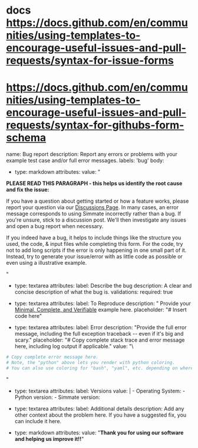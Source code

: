 # docs https://docs.github.com/en/communities/using-templates-to-encourage-useful-issues-and-pull-requests/syntax-for-issue-forms
# https://docs.github.com/en/communities/using-templates-to-encourage-useful-issues-and-pull-requests/syntax-for-githubs-form-schema

name: Bug report
description: Report any errors or problems with your example test case and/or full error messages.
labels: 'bug'
body:


  - type: markdown
    attributes:
      value: "

**PLEASE READ THIS PARAGRAPH - this helps us identify the root cause and fix the issue:**

If you have a question about getting started or how a feature works, please report your question via our [Discussions Page](https://github.com/jacksund/simmate/discussions/categories/q-a). In many cases, an error message corresponds to using Simmate incorrectly rather than a bug. If you're unsure, stick to a discussion post. We'll then investigate any issues and open a bug report when necessary.

If you indeed have a bug, it helps to include things like the structure you used, the code, & input files while completing this form. For the code, try not to add long scripts if the error is only happening in one small part of it. Instead, try to generate your issue/error with as little code as possible or even using a illustrative example.

"


  - type: textarea
    attributes:
      label: Describe the bug
      description: A clear and concise description of what the bug is.
    validations:
      required: true


  - type: textarea
    attributes:
      label: To Reproduce
      description: "
Provide your [Minimal, Complete, and Verifiable](https://stackoverflow.com/help/mcve) example here.
      placeholder: "# Insert code here"


  - type: textarea
    attributes:
      label: Error
      description: "Provide the full error message, including the full exception traceback -- even if it's big and scary."
      placeholder: "# Copy complete stack trace and error message here, including log output if applicable."
      value: "\
``` python
# Copy complete error message here.
# Note, the "python" above lets you render with python coloring. 
# You can also use coloring for "bash", "yaml", etc. depending on where your error came from.
```
"

  - type: textarea
    attributes:
      label: Versions
      value: |
        - Operating System:
        - Python version:
        - Simmate version:


  - type: textarea
    attributes:
      label: Additional details
      description: Add any other context about the problem here. If you have a suggested fix, you can include it here.


  - type: markdown
    attributes:
      value: "**Thank you for using our software and helping us improve it!!**"
